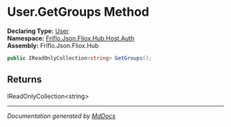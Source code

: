 ﻿<!--  
  <auto-generated>   
    The contents of this file were generated by a tool.  
    Changes to this file may be list if the file is regenerated  
  </auto-generated>   
-->

# User.GetGroups Method

**Declaring Type:** [User](../index.md)  
**Namespace:** [Friflo.Json.Fliox.Hub.Host.Auth](../../index.md)  
**Assembly:** Friflo.Json.Fliox.Hub

```csharp
public IReadOnlyCollection<string> GetGroups();
```

## Returns

IReadOnlyCollection\<string\>

___

*Documentation generated by [MdDocs](https://github.com/ap0llo/mddocs)*
